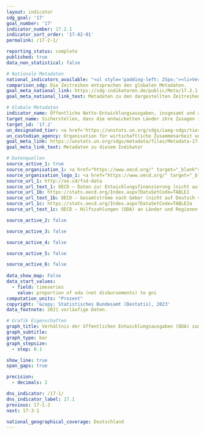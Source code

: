 ```yaml
---
layout: indicator    
sdg_goal: '17'    
goal_number: '17'    
indicator_number: 17.2.1    
indicator_sort_order: '17-02-01'    
permalink: /17-2-1/    

reporting_status: complete    
published: true    
data_non_statistical: false    

# Nationale Metadaten    
national_indicators_available: "<ul style='padding-left: 25px;'><li>Verhältnis der öffentlichen Nettoentwicklungsausgaben (ODA) zum BNE</li> <li> Verhältnis der bilateralen sowie kalkulatorischen multilateralen öffentlichen Nettoentwicklungsausgaben (ODA) für die am wenigsten entwickelten Länder (LDCs) zum Bruttonationaleinkommen (BNE)</li></ul>"    
comparison_sdg: Die Zeitreihen entsprechen den globalen Metadaten.    
goal_meta_national_link: https://sdg-indikatoren.de/public/Meta/17.2.1.pdf
goal_meta_national_link_text: Metadaten zu den dargestellten Zeitreihen    

# Globale Metadaten    
indicator_name: Öffentliche Netto-Entwicklungsausgaben, insgesamt und an die am wenigsten entwickelten Länder, im Verhältnis zum Bruttonationaleinkommen (BNE) der Geberländer des Ausschusses für Entwicklungshilfe der Organisation für wirtschaftliche Zusammenarbeit und Entwicklung (OECD)    
target_name: Sicherstellen, dass die entwickelten Länder ihre Zusagen im Bereich der öffentlichen Entwicklungszusammenarbeit (ODA) voll einhalten, einschließlich der von vielen entwickelten Ländern eingegangenen Verpflichtung, die Zielvorgabe von 0,7 Prozent ihres Bruttonationaleinkommens für öffentliche Entwicklungshilfe zugunsten der Entwicklungsländer und 0,15 bis 0,20 Prozent zugunsten der am wenigsten entwickelten Länder zu erreichen; den ODA-Gebern wird nahegelegt, die Bereitstellung von mindestens 0,20 Prozent ihres Bruttonationaleinkommens zugunsten der am wenigsten entwickelten Länder als Zielsetzung zu erwägen    
target_id: '17.2'    
un_designated_tier: <a href='https://unstats.un.org/sdgs/iaeg-sdgs/tier-classification/' title='Klicken Sie hier um weitere Informationen zur UN-Tier-Klassifikation zu erhalten.'  target='_blank'>Tier I</a>    
un_custodian_agency: Organisation für wirtschaftliche Zusammenarbeit und Entwicklung (OECD)    
goal_meta_link: https://unstats.un.org/sdgs/metadata/files/Metadata-17-02-01.pdf    
goal_meta_link_text: Metadaten zu diesem Indikator        

# Datenquellen
source_active_1: true
source_organisation_1: <a href="https://www.oecd.org/" target="_blank"> Organisation für wirtschaftliche Zusammenarbeit und Entwicklung (OECD) </a>
source_organisation_logo_1: <a href="https://www.oecd.org/" target="_blank"><img src="https://g205sdgs.github.io/sdg-indicators/public/OrgImgDe/oecd.png" alt="Logo oecd" style="height:60px; width:148px"/></a>
source_url_1: http://oe.cd/fsd-data
source_url_text_1: OECD – Daten zur Entwicklungsfinanzierung (nicht auf Deutsch verfügbar)
source_url_1b: https://stats.oecd.org/Index.aspx?DataSetCode=TABLE1
source_url_text_1b: OECD – Gesamtströme nach Geber (nicht auf Deutsch verfügbar)
source_url_1c: https://stats.oecd.org/Index.aspx?DataSetCode=TABLE2a
source_url_text_1c: OECD – Hilfszahlungen (ODA) an Länder und Regionen (nicht auf Deutsch verfügbar)

source_active_2: false

source_active_3: false

source_active_4: false

source_active_5: false

source_active_6: false
    
data_show_map: False    
data_start_values: 
  - field: timeseries
    value: proportion of oda (net disbursements) to gni    
computation_units: "Prozent"    
copyright: '&copy; Statistisches Bundesamt (Destatis), 2023'    
data_footnote: 2021 vorläufige Daten.    

# Grafik Eigenschaften    
graph_title: Verhältnis der öffentlichen Entwicklungsausgaben (ODA) zum Bruttonationaleinkommen (BNE)
graph_subtitle:     
graph_type: bar
graph_stepsize: 
  - step: 0.1    

show_line: true
span_gaps: true

precision:
  - decimals: 2    

dns_indicator: /17-1/
dns_indicator_label: 17.1
previous: 17-1-2    
next: 17-3-1    

national_geographical_coverage: Deutschland    
---
```


<span></span>